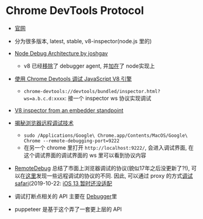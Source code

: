 # Chrome DevTools Protocol

* [官网](https://chromedevtools.github.io/devtools-protocol)
* 分为很多版本, latest, stable, v8-inspector(node.js 里的)
* [Node Debug Architecture by joshgav](http://blog.joshgav.com/node/debugging/2016/02/04/Node-Debug-Architecture.html)
  * v8 已经[移除](https://github.com/v8/v8/commit/33fba3b)了 debugger agent, 并[加在](https://github.com/nodejs/node/commit/7a0cfe9)了 node实现上
* [使用 Chrome Devtools 调试 JavaScript V8 引擎](https://gclxry.com/use-chrome-devtools-to-debug-v8-javascript/)
  * `chrome-devtools://devtools/bundled/inspector.html?ws=a.b.c.d:xxxx`: 接一个 inspector ws 协议实现调试
* [V8 inspector from an embedder standpoint](https://medium.com/@hyperandroid/v8-inspector-from-an-embedder-standpoint-7f9c0472e2b7)
* [揭秘浏览器远程调试技术](https://juejin.im/entry/58072e74a0bb9f0058a137ed)
  * `sudo /Applications/Google\ Chrome.app/Contents/MacOS/Google\ Chrome --remote-debugging-port=9222`
  * 在另一个 chrome 里打开 `http://localhost:9222/`, 会进入调试界面, 在这个调试界面的调试界面的 ws 里可以看到协议内容

* [RemoteDebug](https://remotedebug.org/) 总结了市面上浏览器调试的协议(貌似17年之后没更新了?!), 可以在[这里](https://compatibility.remotedebug.org/)发现一些远程调试的协议的不同. 因此, 可以通过 proxy 的方式[调试 safari](https://github.com/RemoteDebug/remotedebug-ios-webkit-adapter)(2019-10-22: [iOS 13 暂时还没适配](https://github.com/google/ios-webkit-debug-proxy/issues/314)
* 调试打断点相关的 API 主要在 [Debugger](https://chromedevtools.github.io/devtools-protocol/tot/Debugger)里
* puppeteer 是基于这个弄了一套更上层的 API
